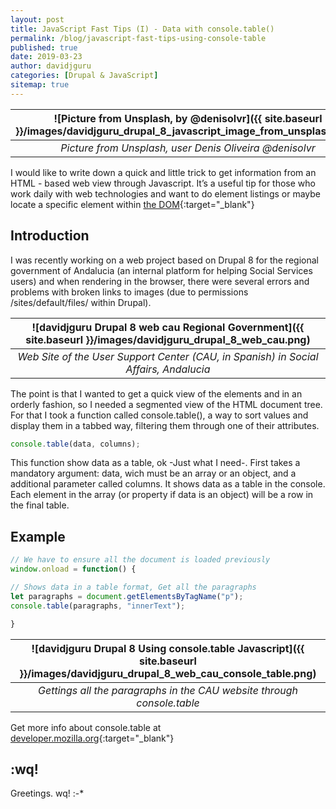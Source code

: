 ```yaml
---
layout: post
title: JavaScript Fast Tips (I) - Data with console.table()
permalink: /blog/javascript-fast-tips-using-console-table
published: true
date: 2019-03-23
author: davidjguru
categories: [Drupal & JavaScript]
sitemap: true
---
```

| ![Picture from Unsplash, by @denisolvr]({{ site.baseurl }}/images/davidjguru_drupal_8_javascript_image_from_unsplash.jpeg) |
|:--:|
| *Picture from Unsplash, user Denis Oliveira @denisolvr* |


I would like to write down a quick and little trick to get information from an HTML - based web view through Javascript. It’s a useful tip for those who work daily with web technologies and want to do element listings or maybe locate a specific element within [the DOM](https://developer.mozilla.org/en-US/docs/Web/API/Document_Object_Model){:target="_blank"}
<!--more-->

## Introduction
I was recently working on a web project based on Drupal 8 for the regional government of Andalucia (an internal platform for helping Social Services users) and when rendering in the browser, there were several errors and problems with broken links to images (due to permissions /sites/default/files/ within Drupal).

| ![davidjguru Drupal 8 web cau Regional Government]({{ site.baseurl }}/images/davidjguru_drupal_8_web_cau.png) |
|:--:|
| *Web Site of the User Support Center (CAU, in Spanish) in Social Affairs, Andalucia* |

The point is that I wanted to get a quick view of the elements and in an orderly fashion, so I needed a segmented view of the HTML document tree. For that I took a function called console.table(), a way to sort values and display them in a tabbed way, filtering them through one of their attributes.

```javascript      
console.table(data, columns);
```

This function show data as a table, ok -Just what I need-.
First takes a mandatory argument: data, wich must be an array or an object, and a additional parameter called columns. It shows data as a table in the console. Each element in the array (or property if data is an object) will be a row in the final table.

## Example

```javascript
// We have to ensure all the document is loaded previously
window.onload = function() {

// Shows data in a table format, Get all the paragraphs
let paragraphs = document.getElementsByTagName("p");
console.table(paragraphs, "innerText");

}

```

| ![davidjguru Drupal 8 Using console.table Javascript]({{ site.baseurl }}/images/davidjguru_drupal_8_web_cau_console_table.png) |
|:--:|
| *Gettings all the paragraphs in the CAU website through console.table* |

Get more info about console.table at [developer.mozilla.org](https://developer.mozilla.org/en-US/docs/Web/API/Console/table){:target="_blank"}

## :wq!

Greetings. wq!    :-*
